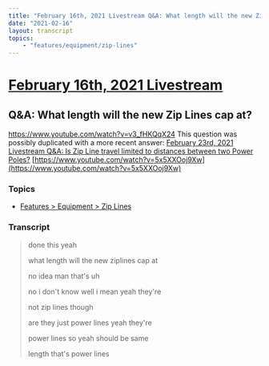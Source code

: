 ```yaml
---
title: "February 16th, 2021 Livestream Q&A: What length will the new Zip Lines cap at?"
date: "2021-02-16"
layout: transcript
topics:
    - "features/equipment/zip-lines"
---
```

# [February 16th, 2021 Livestream](../2021-02-16.md)
## Q&A: What length will the new Zip Lines cap at?
https://www.youtube.com/watch?v=v3_fHKQqX24
This question was possibly duplicated with a more recent answer: [February 23rd, 2021 Livestream Q&A: Is Zip Line travel limited to distances between two Power Poles?](./yt-5x5XXOoj9Xw.md) [https://www.youtube.com/watch?v=5x5XXOoj9Xw](https://www.youtube.com/watch?v=5x5XXOoj9Xw)


### Topics
* [Features > Equipment > Zip Lines](../topics/features/equipment/zip-lines.md)

### Transcript

> done this yeah
>
> what length will the new ziplines cap at
>
> no idea man that's uh
>
> no i don't know well i mean yeah they're
>
> not zip lines though
>
> are they just power lines yeah they're
>
> power lines so yeah should be same
>
> length that's power lines
